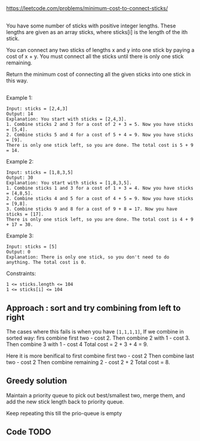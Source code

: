 
##
https://leetcode.com/problems/minimum-cost-to-connect-sticks/

##

You have some number of sticks with positive integer lengths. These lengths are given as an array sticks, where sticks[i] is the length of the ith stick.

You can connect any two sticks of lengths x and y into one stick by paying a cost of x + y. You must connect all the sticks until there is only one stick remaining.

Return the minimum cost of connecting all the given sticks into one stick in this way.

##

Example 1:
```
Input: sticks = [2,4,3]
Output: 14
Explanation: You start with sticks = [2,4,3].
1. Combine sticks 2 and 3 for a cost of 2 + 3 = 5. Now you have sticks = [5,4].
2. Combine sticks 5 and 4 for a cost of 5 + 4 = 9. Now you have sticks = [9].
There is only one stick left, so you are done. The total cost is 5 + 9 = 14.
```
Example 2:
```
Input: sticks = [1,8,3,5]
Output: 30
Explanation: You start with sticks = [1,8,3,5].
1. Combine sticks 1 and 3 for a cost of 1 + 3 = 4. Now you have sticks = [4,8,5].
2. Combine sticks 4 and 5 for a cost of 4 + 5 = 9. Now you have sticks = [9,8].
3. Combine sticks 9 and 8 for a cost of 9 + 8 = 17. Now you have sticks = [17].
There is only one stick left, so you are done. The total cost is 4 + 9 + 17 = 30.
```
Example 3:
```
Input: sticks = [5]
Output: 0
Explanation: There is only one stick, so you don't need to do anything. The total cost is 0.
```

Constraints:
```
1 <= sticks.length <= 104
1 <= sticks[i] <= 104
```

## Approach : sort and try combining from left to right

The cases where this fails is when you have `[1,1,1,1]`,
If we combine in sorted way:
firs combine first two - cost 2.
Then combine 2 with 1 - cost 3.
Then combine 3 with 1 - cost 4
Total cost = 2 + 3 + 4 = 9.

Here it is more benifical to first combine first two - cost 2
Then combine last two - cost 2
Then combine remaining 2 - cost 2 + 2
Total cost = 8.

## Greedy solution

Maintain a priority queue to pick out best/smallest two, merge them, and add the new stick length back to priority queue.

Keep repeating this till the prio-queue is empty

## Code TODO

```java
```
